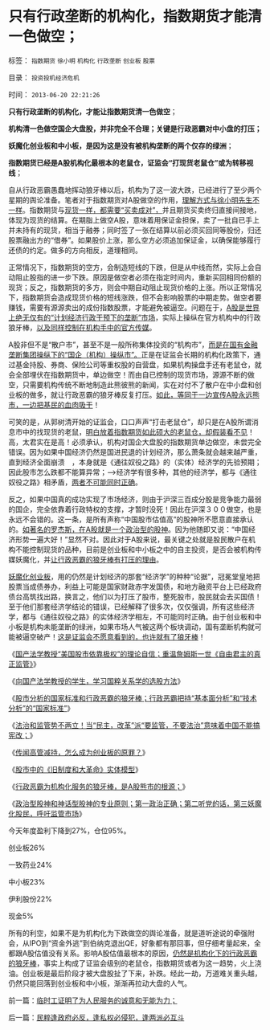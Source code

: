 # 只有行政垄断的机构化，指数期货才能清一色做空；

标签： `指数期货` `徐小明` `机构化` `行政垄断` `创业板` `股票` 

目录： `投资投机经济危机`

时间： `2013-06-20 22:21:26`

**只有行政垄断的机构化，才能让指数期货清一色做空**；

**机构清一色做空国企大盘股，并非完全不合理；关键是行政恶霸对中小盘的打压；**

**妖魔化创业板和中小板，是因为这是没有被机构垄断的两个仅存的绿洲**；

**指数期货已经是A股机构化最根本的老鼠仓，证监会“打现货老鼠仓”或为转移视线**；

自从行政恶霸愚蠢地挥动狼牙棒以后，机构为了这一波大跌，已经进行了至少两个星期的舆论准备。笔者对于指数期货对A股做空的作用，[理解方式与徐小明先生不一样](../../../2013/6/13/行政恶霸为机构化服务的狼牙棒，是A股熊市的根源.md)。指数期货与[现货一样，都需要“买卖成对”，](../../../2010/5/26/指数期货的交换同样创造价值.md)并且期货买卖终归直接间接地，体现为现货的结算。在期脂上做空A股，意味着用保证金担保，卖了一批自已手上并未持有的现货，相当于融券；同时签了一张在结算以前必须买回同等股份，归还股票融出方的“借券”。如果股价上涨，那么空方必须追加保证金，以确保能够履行还债的约定。做多的方向相反，道理相同。

正常情况下，指数期货的空方，会制造短线的下跌，但是从中线而然，实际上会自动阻止股指的进一步下跌。原因是做空者必须在指定时间内，重新买回相同份额的现货；反之，指数期货的多方，则会中期自动阻止现货价格的上涨。所以正常情况下，指数期货会造成现货价格的短线涨跌，但不会影响股票的中期走势。做空者要赚钱，需要有源源卖出的成份指数股票，才能避免被逼空。问题在于，[A股是世界上绝无仅有的“计划经济行政干预下的垄断”市场](../../../2013/6/8/股市分析的国家标准和监管.md)，实际上操纵在官方机构中的行政狼牙棒，[以及同样控制在机构手中的官方传媒](../../../2013/3/18/郭树清的机构化得罪了散户股民利益集团.md)。

A股非但不是“散户市”，甚至不是一般所称集体投资的“机构市”，[而是在国有金融垄断集团操纵下的“国企（机构）操纵市”。](../../../2013/6/14/股市中的《旧制度和大革命》实体模型.md)正是在证监会长期的机构化政策下，通过基金持股、券商、保险公司等重权股的自营盘，如果机构操盘手还有老鼠仓，就会全部埋伏在指数期货中，单边做空！而由自已控制的现货市场，源源不断的做空，只需要机构传统不断地制造此熊彼熊的新闻，实在对付不了散户在中小盘和创业板的做多，就让行政恶霸的狼牙棒反复打压。[如此，等同于一边宣传A股永远熊市，一边把基民的血肉吸干](../../../2012/10/15/基金在“现货＋期货”中的倾轧，证监会对大熊市负主要责任.md)！

可笑的是，从郭树清开始的证监会，口口声声“打击老鼠仓”，却只是在A股所谓消息市中的找现货的老鼠，[明白放着指数期货如此硕大的老鼠仓，却假装看不见](../../../2012/11/27/指数期货证伪了对散户的妖魔化之“散户市”.md)！高，太君实在是高！必须承认，机构对国企大盘股的指数期货单边做空，未尝完全错误。因为如果中国经济仍然是国进民退的计划经济，那么萧条就会越来越严重，直到经济全面崩溃　，本身就是《通往奴役之路》的（实体）经济学的先验预期；因此股市怎么跌都不能算异常；——>经济学有很多种，其他的经济学，都与《通往奴役之路》相矛盾，[两者不可能同时正确](../../../2012/5/28/最多只有一种经济学是科学的.md)。

反之，如果中国真的成功实现了市场经济，则由于沪深三百成分股是竞争能力最弱的国企，完全依靠着行政特权的支撑，才暂时没死！因此在沪深３００做空，也是永远不会错的。这一条，是所有声称“中国股市估值高”的股神所不愿意直接承认的。[如著名的罗杰斯，在A股就是一个政治型的股神](../../../2013/6/18/职业股神的四大专业原则；.md)。因为他随即又说：“中国经济形势一遍大好！”显然不对。因此对于A股来说，最关键之处就是股民散户在机构不能控制现货的品种，目前是创业板和中小板之中的自主投资，是否会被机构传媒妖魔化，并[让行政恶霸的狼牙棒有打压的理由](../../../2013/5/31/why股市一打压就死，why楼市越调越涨？.md)。

[妖魔化创业板](../../../2013/6/17/创业板“高管减持赚了钱”的原罪.md)，用的仍然是计划经济的那套“经济学”的种种“论据”，冠冕堂皇地把股票当成债券办，利益上可能是国家财政赤字发国债，和地方融资平台上已经政府债台高筑找出路，换言之，他们以为打压了股市，整死股市，股民就会去买国债！至于他们那套经济学结论的错误，已经解释了很多次，仅仅强调，所有这些经济学，都与《通往奴役之路》的实体经济学相左，不可能同时正确。由于创业板和中小板是机构未能垄断的绿洲，如果市场人气被这两个板块调动，国有垄断机构就可能被逼空破产！[这是证监会不愿意看到的，也许就有了狼牙棒](../../../2013/5/29/“让领导（机构）先走”的狼牙棒，高仙芝，克拉玛依，创业板；.md)！

《[国产法学教授“美国股市依靠极权”的理论自信；重温詹姆斯一世《自由君主的真正监管》](../../../2013/6/5/国产法学教授《自由极权的真正监管》的理论自信.md)》

《[向国产法学教授的学生，学习国粹关系学的选股方法](../../../2013/6/5/向法学教授的学生，学习国粹的选股.md)》

《[股市分析的国家标准和行政恶霸的狼牙棒；行政恶霸把持“基本面分析”和“技术分析”的“国家标准”](../../../2013/6/8/股市分析的国家标准和监管.md)》

《[法治和监管势不两立！当“民主，改革”派“要监管，不要法治”意味着中国不能搞宪改；](../../../2013/6/9/给证监会和法学教授做常识扫盲：法治和监管势不两立！.md)》

《[传闻高管减持，怎么成为创业板的原罪？](../../../2013/6/17/创业板“高管减持赚了钱”的原罪.md)》

《[股市中的《旧制度和大革命》实体模型](../../../2013/6/14/股市中的《旧制度和大革命》实体模型.md)》

《[行政恶霸为机构化服务的狼牙棒，是A股熊市的根源；](../../../2013/6/13/行政恶霸为机构化服务的狼牙棒，是A股熊市的根源.md)》

《[政治型股神和神话型股神的专业原则；第一政治正确；第二听党的话，第三妖魔化股民，呼吁监管市场](../../../2013/6/18/职业股神的四大专业原则；.md)》

今天年度盈利下降到27%，仓位95%。

创业板26%

一致药业24%

中小板23%

伊利股份22%

现金5%

所有的利空，如果不是为机构化为下跌做空的舆论准备，就是道听途说的牵强附会，从IPO到“资金外逃”到伯纳克退出QE，好象都有那回事，但仔细考量起来，全都跟A股估值没有关系。影响A股估值最根本的原因，[仍然是机构化下的行政恶霸的狼牙棒](../../../2013/6/3/只有科学缺乏理论自信.md)，事实上构成了证监会级别的老鼠仓，指数期货或者为这一趋势，火上浇油。创业板是最后阶段才被大盘股扯了下来，补跌。经此一劫，万道难关重头越，仍然只能回落到创业板和中小板，渐渐再拉动大盘的人气。



前一篇：[临时工证明了为人民服务的诚意和无能为力；](../../../2013/6/20/临时工证明了为人民服务的诚意和无能为力；.md)

后一篇：[民粹逢政府必反，逢私权必侵犯，逢两派必互斗](../../../2013/6/21/民粹逢政府必反，逢私权必侵犯，逢两派必互斗.md)